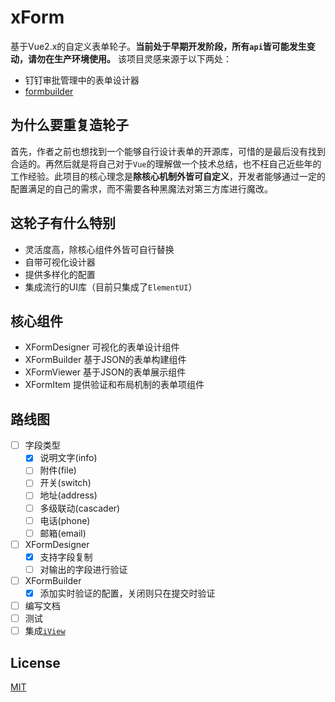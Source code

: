 # xForm
基于Vue2.x的自定义表单轮子。**当前处于早期开发阶段，所有`api`皆可能发生变动，请勿在生产环境使用。** 该项目灵感来源于以下两处：
- 钉钉审批管理中的表单设计器
- [formbuilder](https://github.com/dobtco/formbuilder)

## 为什么要重复造轮子
首先，作者之前也想找到一个能够自行设计表单的开源库，可惜的是最后没有找到合适的。再然后就是将自己对于`Vue`的理解做一个技术总结，也不枉自己近些年的工作经验。此项目的核心理念是**除核心机制外皆可自定义**，开发者能够通过一定的配置满足的自己的需求，而不需要各种黑魔法对第三方库进行魔改。

## 这轮子有什么特别
- 灵活度高，除核心组件外皆可自行替换
- 自带可视化设计器
- 提供多样化的配置
- 集成流行的UI库（目前只集成了`ElementUI`）

## 核心组件
- XFormDesigner   可视化的表单设计组件
- XFormBuilder    基于JSON的表单构建组件
- XFormViewer     基于JSON的表单展示组件
- XFormItem       提供验证和布局机制的表单项组件

## 路线图
- [ ] 字段类型
  - [x] 说明文字(info)
  - [ ] 附件(file)
  - [ ] 开关(switch)
  - [ ] 地址(address)
  - [ ] 多级联动(cascader)
  - [ ] 电话(phone)
  - [ ] 邮箱(email)
- [ ] XFormDesigner
  - [x] 支持字段复制
  - [ ] 对输出的字段进行验证
- [ ] XFormBuilder
  - [x] 添加实时验证的配置，关闭则只在提交时验证
- [ ] 编写文档
- [ ] 测试
- [ ] 集成[`iView`](https://github.com/iview/iview)

## License
[MIT](LICENSE)